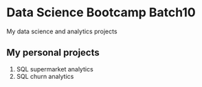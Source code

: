 # Data Science Bootcamp Batch10
My data science and analytics projects

## My personal projects

1. SQL supermarket analytics
2. SQL churn analytics
